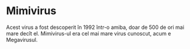 # Mimivirus

Acest virus a fost descoperit în 1992 într-o amiba, doar de 500 de ori mai mare
decît el. Mimivirus-ul era cel mai mare virus cunoscut, acum e Megavirusul.
